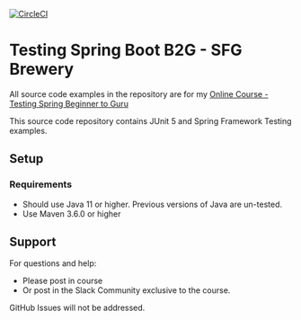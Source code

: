[![CircleCI](https://dl.circleci.com/status-badge/img/gh/mkempins/tsbb2b-sfg-brewery/tree/master.svg?style=svg)](https://dl.circleci.com/status-badge/redirect/gh/mkempins/tsbb2b-sfg-brewery/tree/master)
# Testing Spring Boot B2G - SFG Brewery

All source code examples in the repository are for my [Online Course - Testing Spring Beginner to Guru](https://www.udemy.com/testing-spring-boot-beginner-to-guru/?couponCode=GITHUB_REPO)

This source code repository contains JUnit 5 and Spring Framework Testing examples.

## Setup
### Requirements
* Should use Java 11 or higher. Previous versions of Java are un-tested.
* Use Maven 3.6.0 or higher

## Support
For questions and help:
* Please post in course
* Or post in the Slack Community exclusive to the course.

GitHub Issues will not be addressed.
